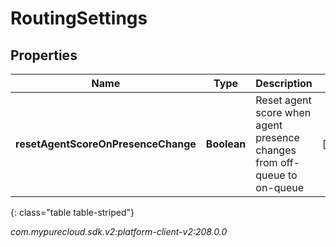 # RoutingSettings


## Properties

| Name | Type | Description | Notes |
| ------------ | ------------- | ------------- | ------------- |
| **resetAgentScoreOnPresenceChange** | **Boolean** | Reset agent score when agent presence changes from off-queue to on-queue |  [optional] |
{: class="table table-striped"}




_com.mypurecloud.sdk.v2:platform-client-v2:208.0.0_
